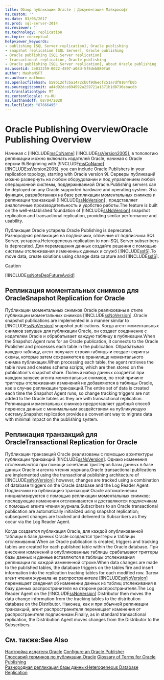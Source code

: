 ```yaml
---
title: Обзор публикации Oracle | Документация Майкрософт
ms.custom: ''
ms.date: 03/06/2017
ms.prod: sql-server-2014
ms.reviewer: ''
ms.technology: replication
ms.topic: conceptual
helpviewer_keywords:
- publishing [SQL Server replication], Oracle publishing
- snapshot replication [SQL Server], Oracle publishing
- Oracle publishing [SQL Server replication]
- transactional replication, Oracle publishing
- Oracle publishing [SQL Server replication], about Oracle publishing
ms.assetid: 2e013259-0022-4897-a08d-5f8deb880fa8
author: MashaMSFT
ms.author: mathoma
ms.openlocfilehash: b59b12dfcba1472cb6f9d6ecfc51a7df8104fb0b
ms.sourcegitcommit: ad4d92dce894592a259721a1571b1d8736abacdb
ms.translationtype: MT
ms.contentlocale: ru-RU
ms.lasthandoff: 08/04/2020
ms.locfileid: "87666495"
---
```

# <a name="oracle-publishing-overview"></a><span data-ttu-id="90271-102">Oracle Publishing Overview</span><span class="sxs-lookup"><span data-stu-id="90271-102">Oracle Publishing Overview</span></span>
  <span data-ttu-id="90271-103">Начиная с [!INCLUDE[msCoName](../../../includes/msconame-md.md)] [!INCLUDE[ssVersion2005](../../../includes/ssversion2005-md.md)], в топологию репликации можно включать издателей Oracle, начиная с Oracle версии 9i.</span><span class="sxs-lookup"><span data-stu-id="90271-103">Beginning with [!INCLUDE[msCoName](../../../includes/msconame-md.md)] [!INCLUDE[ssVersion2005](../../../includes/ssversion2005-md.md)], you can include Oracle Publishers in your replication topology, starting with Oracle version 9i.</span></span> <span data-ttu-id="90271-104">Серверы публикаций можно развернуть на любом оборудовании и под управлением любой операционной системы, поддерживаемой Oracle.</span><span class="sxs-lookup"><span data-stu-id="90271-104">Publishing servers can be deployed on any Oracle supported hardware and operating system.</span></span> <span data-ttu-id="90271-105">Эта функция, разработанная на базе репликации моментальных снимков и репликации транзакций [!INCLUDE[ssNoVersion](../../../includes/ssnoversion-md.md)] , представляет аналогичные производительность и удобство работы.</span><span class="sxs-lookup"><span data-stu-id="90271-105">The feature is built on the well-established foundation of [!INCLUDE[ssNoVersion](../../../includes/ssnoversion-md.md)] snapshot replication and transactional replication, providing similar performance and usability.</span></span>  
  
 <span data-ttu-id="90271-106">Публикация Oracle устарела.</span><span class="sxs-lookup"><span data-stu-id="90271-106">Oracle Publishing is deprecated.</span></span> <span data-ttu-id="90271-107">Разнородная репликация на подписчики, отличные от подписчика SQL Server, устарела.</span><span class="sxs-lookup"><span data-stu-id="90271-107">Heterogeneous replication to non-SQL Server subscribers is deprecated.</span></span> <span data-ttu-id="90271-108">Для перемещения данных создайте решения с помощью системы отслеживания измененных данных и служб [!INCLUDE[ssIS](../../../includes/ssis-md.md)].</span><span class="sxs-lookup"><span data-stu-id="90271-108">To move data, create solutions using change data capture and [!INCLUDE[ssIS](../../../includes/ssis-md.md)].</span></span>  
  
> [!CAUTION]  
>  [!INCLUDE[ssNoteDepFutureAvoid](../../../includes/ssnotedepfutureavoid-md.md)]  
  
## <a name="snapshot-replication-for-oracle"></a><span data-ttu-id="90271-109">Репликация моментальных снимков для Oracle</span><span class="sxs-lookup"><span data-stu-id="90271-109">Snapshot Replication for Oracle</span></span>  
 <span data-ttu-id="90271-110">Публикации моментальных снимков Oracle реализованы в стиле публикации моментальных снимков [!INCLUDE[ssNoVersion](../../../includes/ssnoversion-md.md)] .</span><span class="sxs-lookup"><span data-stu-id="90271-110">Oracle snapshot publications are implemented in a manner similar to [!INCLUDE[ssNoVersion](../../../includes/ssnoversion-md.md)] snapshot publications.</span></span> <span data-ttu-id="90271-111">Когда агент моментальных снимков запущен для публикации Oracle, он создает соединение с издателем Oracle и обрабатывает каждую таблицу в публикации.</span><span class="sxs-lookup"><span data-stu-id="90271-111">When the Snapshot Agent runs for an Oracle publication, it connects to the Oracle Publisher and processes each table in the publication.</span></span> <span data-ttu-id="90271-112">Обрабатывая каждую таблицу, агент получает строки таблицы и создает скрипты схемы, которые затем сохраняются в хранилище моментального снимка публикации.</span><span class="sxs-lookup"><span data-stu-id="90271-112">When processing each table, the agent retrieves the table rows and creates schema scripts, which are then stored on the publication's snapshot share.</span></span> <span data-ttu-id="90271-113">Полный набор данных создается при каждом запуске агента моментальных снимков, по этой причине триггеры отслеживания изменений не добавляются в таблицы Oracle, как в случае репликации транзакций.</span><span class="sxs-lookup"><span data-stu-id="90271-113">The entire set of data is created each time the Snapshot Agent runs, so change tracking triggers are not added to the Oracle tables as they are with transactional replication.</span></span> <span data-ttu-id="90271-114">Репликация моментальных снимков предоставляет удобный способ переноса данных с минимальным воздействием на публикующую систему.</span><span class="sxs-lookup"><span data-stu-id="90271-114">Snapshot replication provides a convenient way to migrate data with minimal impact on the publishing system.</span></span>  
  
## <a name="transactional-replication-for-oracle"></a><span data-ttu-id="90271-115">Репликация транзакций для Oracle</span><span class="sxs-lookup"><span data-stu-id="90271-115">Transactional Replication for Oracle</span></span>  
 <span data-ttu-id="90271-116">Публикации транзакций Oracle реализованы с помощью архитектуры публикации транзакций [!INCLUDE[ssNoVersion](../../../includes/ssnoversion-md.md)]. Однако изменения отслеживаются при помощи сочетания триггеров базы данных в базе данных Oracle и агента чтения журнала.</span><span class="sxs-lookup"><span data-stu-id="90271-116">Oracle transactional publications are implemented using the transactional publishing architecture of [!INCLUDE[ssNoVersion](../../../includes/ssnoversion-md.md)]; however, changes are tracked using a combination of database triggers on the Oracle database and the Log Reader Agent.</span></span> <span data-ttu-id="90271-117">Подписчики на публикацию транзакций Oracle автоматически инициализируются с помощью репликации моментальных снимков; последующие изменения отслеживаются и доставляются подписчикам с помощью агента чтения журнала.</span><span class="sxs-lookup"><span data-stu-id="90271-117">Subscribers to an Oracle transactional publication are automatically initialized using snapshot replication; subsequent changes are tracked and delivered to Subscribers as they occur via the Log Reader Agent.</span></span>  
  
 <span data-ttu-id="90271-118">Когда создается публикация Oracle, для каждой опубликованной таблицы в базе данных Oracle создаются триггеры и таблицы отслеживания.</span><span class="sxs-lookup"><span data-stu-id="90271-118">When an Oracle publication is created, triggers and tracking tables are created for each published table within the Oracle database.</span></span> <span data-ttu-id="90271-119">При внесении изменений в опубликованные таблицы срабатывают триггеры базы данных и данные вставляются в таблицы отслеживания репликации по каждой измененной строке.</span><span class="sxs-lookup"><span data-stu-id="90271-119">When data changes are made to the published tables, the database triggers on the tables fire and insert information into the replication tracking tables for each modified row.</span></span> <span data-ttu-id="90271-120">Затем агент чтения журнала на распространителе [!INCLUDE[ssNoVersion](../../../includes/ssnoversion-md.md)] перемещает сведения об изменении данных из таблиц отслеживания в базу данных распространителя на стороне распространителя.</span><span class="sxs-lookup"><span data-stu-id="90271-120">The Log Reader Agent on the [!INCLUDE[ssNoVersion](../../../includes/ssnoversion-md.md)] Distributor then moves the data change information from the tracking tables to the distribution database on the Distributor.</span></span> <span data-ttu-id="90271-121">Наконец, как и при обычной репликации транзакций, агент распространителя перемещает изменения от распространителя подписчикам.</span><span class="sxs-lookup"><span data-stu-id="90271-121">Finally, as in standard transactional replication, the Distribution Agent moves changes from the Distributor to the Subscribers.</span></span>  
  
## <a name="see-also"></a><span data-ttu-id="90271-122">См. также:</span><span class="sxs-lookup"><span data-stu-id="90271-122">See Also</span></span>  
 <span data-ttu-id="90271-123">[Настройка издателя Oracle](configure-an-oracle-publisher.md) </span><span class="sxs-lookup"><span data-stu-id="90271-123">[Configure an Oracle Publisher](configure-an-oracle-publisher.md) </span></span>  
 <span data-ttu-id="90271-124">[Глоссарий терминов по публикации Oracle](glossary-of-terms-for-oracle-publishing.md) </span><span class="sxs-lookup"><span data-stu-id="90271-124">[Glossary of Terms for Oracle Publishing](glossary-of-terms-for-oracle-publishing.md) </span></span>  
 [<span data-ttu-id="90271-125">Разнородная репликация базы данных</span><span class="sxs-lookup"><span data-stu-id="90271-125">Heterogeneous Database Replication</span></span>](heterogeneous-database-replication.md)  
  
  
